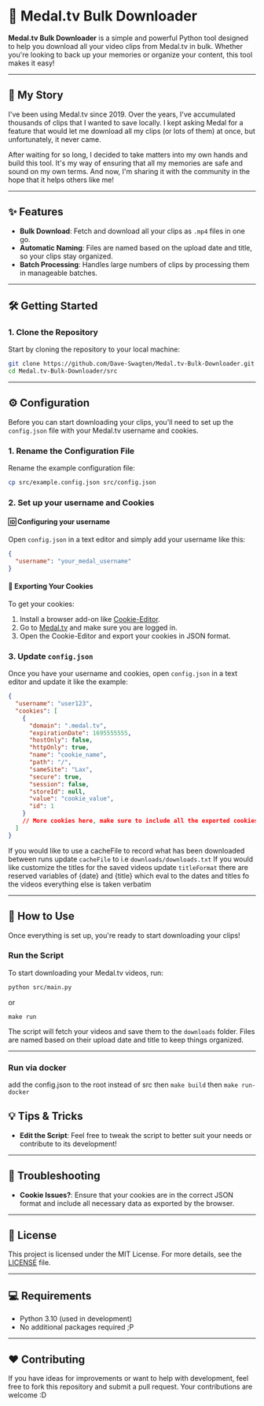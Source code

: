 # 🎥 Medal.tv Bulk Downloader

**Medal.tv Bulk Downloader** is a simple and powerful Python tool designed to help you download all your video clips from Medal.tv in bulk. Whether you're looking to back up your memories or organize your content, this tool makes it easy!

---

## 📖 My Story

I've been using Medal.tv since 2019. Over the years, I've accumulated thousands of clips that I wanted to save locally. I kept asking Medal for a feature that would let me download all my clips (or lots of them) at once, but unfortunately, it never came.

After waiting for so long, I decided to take matters into my own hands and build this tool. It's my way of ensuring that all my memories are safe and sound on my own terms. And now, I'm sharing it with the community in the hope that it helps others like me!

---

## ✨ Features

- **Bulk Download**: Fetch and download all your clips as `.mp4` files in one go.
- **Automatic Naming**: Files are named based on the upload date and title, so your clips stay organized.
- **Batch Processing**: Handles large numbers of clips by processing them in manageable batches.

---

## 🛠️ Getting Started

### 1. Clone the Repository

Start by cloning the repository to your local machine:

```bash
git clone https://github.com/Dave-Swagten/Medal.tv-Bulk-Downloader.git
cd Medal.tv-Bulk-Downloader/src
```

---

## ⚙️ Configuration

Before you can start downloading your clips, you'll need to set up the `config.json` file with your Medal.tv username and cookies.

### 1. Rename the Configuration File

Rename the example configuration file:

```bash
cp src/example.config.json src/config.json
```

### 2. Set up your username and Cookies

#### 🆔 Configuring your username

Open `config.json` in a text editor and simply add your username like this:

```json
{
  "username": "your_medal_username"
}
```

#### 🍪 Exporting Your Cookies

To get your cookies:

1. Install a browser add-on like [Cookie-Editor](https://cookie-editor.com/).
2. Go to [Medal.tv](https://medal.tv/) and make sure you are logged in.
3. Open the Cookie-Editor and export your cookies in JSON format.

### 3. Update `config.json`

Once you have your username and cookies, open `config.json` in a text editor and update it like the example:

```json
{
  "username": "user123",
  "cookies": [
    {
      "domain": ".medal.tv",
      "expirationDate": 1695555555,
      "hostOnly": false,
      "httpOnly": true,
      "name": "cookie_name",
      "path": "/",
      "sameSite": "Lax",
      "secure": true,
      "session": false,
      "storeId": null,
      "value": "cookie_value",
      "id": 1
    }
    // More cookies here, make sure to include all the exported cookies provided by your browser.
  ]
}
```

If you would like to use a cacheFile to record what has been downloaded between runs update `cacheFile` to i.e `downloads/downloads.txt`
If you would like customize the titles for the saved videos update `titleFormat` there are reserved variables of {date} and {title} which eval to the dates and titles fo the videos everything else is taken verbatim

---

## 🚀 How to Use

Once everything is set up, you're ready to start downloading your clips!

### Run the Script

To start downloading your Medal.tv videos, run:

```bash
python src/main.py
```

or

`make run`

The script will fetch your videos and save them to the `downloads` folder. Files are named based on their upload date and title to keep things organized.

---

### Run via docker

add the config.json to the root instead of src
then
`make build`
then
`make run-docker`

## 💡 Tips & Tricks

- **Edit the Script**: Feel free to tweak the script to better suit your needs or contribute to its development!

---

## 🔧 Troubleshooting

- **Cookie Issues?**: Ensure that your cookies are in the correct JSON format and include all necessary data as exported by the browser.

---

## 📜 License

This project is licensed under the MIT License. For more details, see the [LICENSE](LICENSE) file.

---

## 💻 Requirements

- Python 3.10 (used in development)
- No additional packages required ;P

---

## ❤️ Contributing

If you have ideas for improvements or want to help with development, feel free to fork this repository and submit a pull request. Your contributions are welcome :D
